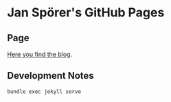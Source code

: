 # Jan Spörer's GitHub Pages

## Page

[Here you find the blog](https://janspoerer.github.io/).

## Development Notes

`bundle exec jekyll serve`